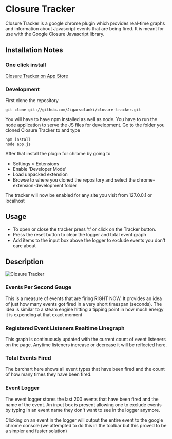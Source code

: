 Closure Tracker
==============

Closure Tracker is a google chrome plugin which provides real-time graphs and information about Javascript
events that are being fired. It is meant for use with the Google Closure Javascript library.

## Installation Notes

### One click install

[Closure Tracker on App Store](https://chrome.google.com/webstore/detail/ppgnbnmkomjciappjoapnhhoibckgpop)

### Development

First clone the repository

```
git clone git://github.com/Jigarsolanki/closure-tracker.git
```

You will have to have npm installed as well as node. You have to run the node application to serve the JS files for
development. Go to the folder you cloned Closure Tracker to and type

```
npm install
node app.js
```

After that install the plugin for chrome by going to

* Settings > Extensions 
* Enable 'Developer Mode'
* Load unpacked extension
* Browse to where you cloned the repository and select the chrome-extension-development folder

The tracker will now be enabled for any site you visit from 127.0.0.1 or localhost

## Usage

* To open or close the tracker press 't' or click on the Tracker button.
* Press the reset button to clear the logger and total event graph
* Add items to the input box above the logger to exclude events you don't care about


## Description

![Closure Tracker](http://i.imgur.com/OQy6b.png)

### Events Per Second Gauge

This is a measure of events that are firing RIGHT NOW. It provides an idea of just how many events got fired in a very short timespan (seconds).
The idea is similar to a steam engine hitting a tipping point in how much energy it is expending at that exact moment

### Registered Event Listeners Realtime Linegraph

This graph is continuously updated with the current count of event listeners on the page.
Anytime listeners increase or decrease it will be reflected here.

### Total Events Fired

The barchart here shows all event types that have been fired and the count of how many times they have been fired.

### Event Logger

The event logger stores the last 200 events that have been fired and the name of the event. An input box is present allowing 
one to exclude events by typing in an event name they don't want to see in the logger anymore.

Clicking on an event in the logger will output the entire event to the google chrome console
(we attempted to do this in the toolbar but this proved to be a simpler and faster solution)